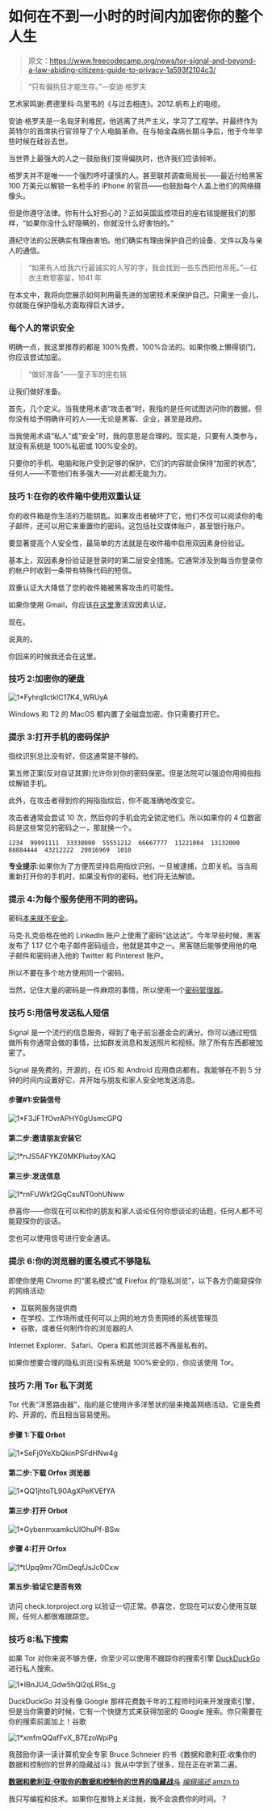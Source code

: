 # 如何在不到一小时的时间内加密你的整个人生

> 原文：<https://www.freecodecamp.org/news/tor-signal-and-beyond-a-law-abiding-citizens-guide-to-privacy-1a593f2104c3/>

> “只有偏执狂才能生存。”—安迪·格罗夫

艺术家鸣谢:费德里科·乌里韦的《与过去相连》。2012.帆布上的电缆。

安迪·格罗夫是一名匈牙利难民，他逃离了共产主义，学习了工程学，并最终作为英特尔的首席执行官领导了个人电脑革命。在与帕金森病长期斗争后，他于今年早些时候在硅谷去世。

当世界上最强大的人之一鼓励我们变得偏执时，也许我们应该倾听。

格罗夫并不是唯一一个强烈呼吁谨慎的人。甚至联邦调查局局长——最近付给黑客 100 万美元以解锁一名枪手的 iPhone 的官员——也鼓励每个人盖上他们的网络摄像头。

但是你遵守法律。你有什么好担心的？正如英国监控项目的座右铭提醒我们的那样，“如果你没什么好隐瞒的，你就没什么好害怕的。”

遵纪守法的公民确实有理由害怕。他们确实有理由保护自己的设备、文件以及与亲人的通信。

> “如果有人给我六行最诚实的人写的字，我会找到一些东西把他吊死。”—红衣主教黎塞留，1641 年

在本文中，我将向您展示如何利用最先进的加密技术来保护自己。只需坐一会儿，你就能在保护隐私方面取得巨大进步。

### 每个人的常识安全

明确一点，我这里推荐的都是 100%免费，100%合法的。如果你晚上懒得锁门，你应该尝试加密。

> “做好准备”——童子军的座右铭

让我们做好准备。

首先，几个定义。当我使用术语“攻击者”时，我指的是任何试图访问你的数据，但你没有给予明确许可的人——无论是黑客、企业，甚至是政府。

当我使用术语“私人”或“安全”时，我的意思是合理的。现实是，只要有人类参与，就没有系统是 100%私密或 100%安全的。

只要你的手机、电脑和账户受到足够的保护，它们的内容就会保持“加密的状态”,任何人——不管他们有多强大——对此都无能为力。

### 技巧 1:在你的收件箱中使用双重认证

你的收件箱是你生活的万能钥匙。如果攻击者破坏了它，他们不仅可以阅读你的电子邮件，还可以用它来重置你的密码。这包括社交媒体账户，甚至银行账户。

要显著提高个人安全性，最简单的方法就是在收件箱中启用双因素身份验证。

基本上，双因素身份验证是登录时的第二层安全措施。它通常涉及到每当你登录你的帐户时收到一条带有特殊代码的短信。

双重认证大大降低了您的收件箱被黑客攻击的可能性。

如果你使用 Gmail，你应该[在这里](https://myaccount.google.com/security#signin)激活双因素认证。

现在。

说真的。

你回来的时候我还会在这里。

### 技巧 2:加密你的硬盘

![1*FyhrqllctklC17K4_WRUyA](img/86d92768c271f26cd75415053db9f513.png)

Windows 和 T2 的 MacOS 都内置了全磁盘加密。你只需要打开它。

### 提示 3:打开手机的密码保护

指纹识别总比没有好，但这通常是不够的。

第五修正案(反对自证其罪)允许你对你的密码保密。但是法院可以强迫你用拇指指纹解锁手机。

此外，在攻击者得到你的拇指指纹后，你不能准确地改变它。

攻击者通常会尝试 10 次，然后你的手机会完全锁定他们。所以如果你的 4 位数密码是这些常见的密码之一，那就换一个。

```
1234  99991111  33330000  55551212  66667777  11221004  13132000  88884444  43212222  20016969  1010
```

**专业提示**:如果你为了方便而坚持启用指纹识别，一旦被逮捕，立即关机。当当局重新打开你的手机时，如果没有你的密码，他们将无法解锁。

### 提示 4:为每个服务使用不同的密码。

密码[本来就不安全](https://medium.freecodecamp.com/360-million-reasons-to-destroy-all-passwords-9a100b2b5001)。

马克·扎克伯格在他的 LinkedIn 账户上使用了密码“达达达”。今年早些时候，黑客发布了 1.17 亿个电子邮件密码组合，他就是其中之一。黑客随后能够使用他的电子邮件和密码进入他的 Twitter 和 Pinterest 账户。

所以不要在多个地方使用同一个密码。

当然，记住大量的密码是一件麻烦的事情，所以使用一个[密码管理器](https://en.wikipedia.org/wiki/Password_manager)。

### 技巧 5:用信号发送私人短信

Signal 是一个流行的信息服务，得到了电子前沿基金会的满分。你可以通过短信做所有你通常会做的事情，比如群发消息和发送照片和视频。除了所有东西都被加密了。

Signal 是免费的，开源的，在 iOS 和 Android 应用商店都有。我能够在不到 5 分钟的时间内设置好它，并开始与朋友和家人安全地发送消息。

#### 步骤#1:安装信号

![1*F3JFTfOvrAPHY0gUsmcGPQ](img/2f53cb41d2575860a264b94b67bf9fd9.png)

#### 第二步:邀请朋友安装它

![1*nJS5AFYKZ0MKPluitoyXAQ](img/8a69fb4191ab930b2e39648a841ed33e.png)

#### 第三步:发送信息

![1*rnFUWkf2GqCsuNT0ohUNww](img/6f55120b98bd812287f4f928bd38e098.png)

恭喜你——你现在可以和你的朋友和家人谈论任何你想谈论的话题，任何人都不可能窥探你的谈话。

您也可以使用信号进行安全通话。

### 提示 6:你的浏览器的匿名模式不够隐私

即使你使用 Chrome 的“匿名模式”或 Firefox 的“隐私浏览”，以下各方仍能窥探你的网络活动:

*   互联网服务提供商
*   在学校、工作场所或任何可以上网的地方负责网络的系统管理员
*   谷歌，或者任何制作你的浏览器的人

Internet Explorer、Safari、Opera 和其他浏览器不再是私有的。

如果你想要合理的隐私浏览(没有系统是 100%安全的)，你应该使用 Tor。

### 技巧 7:用 Tor 私下浏览

Tor 代表“洋葱路由器”，指的是它使用许多洋葱状的层来掩盖网络活动。它是免费的、开源的，而且相当容易使用。

#### 步骤 1:下载 Orbot

![1*SeFj0YeXbQkinPSFdHNw4g](img/a6eda6926c3b0f12695f0110c60ffb65.png)

#### 第二步:下载 Orfox 浏览器

![1*QQ1jhtoTL90AgXPeKVEfYA](img/44abfa5ea49ef9e1594d0e259763d276.png)

#### 第三步:打开 Orbot

![1*GybenmxamkcUlOhuPf-BSw](img/733030edb6035559756149d183dce51d.png)

#### 步骤 4:打开 Orfox

![1*tUpq9mr7GmOeqfJsJc0Cxw](img/cdae49d78bac1f0e97d1f28f8ca53654.png)

#### 第五步:验证它是否有效

访问 check.torproject.org 以验证一切正常。恭喜您，您现在可以安心使用互联网，任何人都很难跟踪您。

### 技巧 8:私下搜索

如果 Tor 对你来说不够方便，你至少可以使用不跟踪你的搜索引擎 [DuckDuckGo](https://duckduckgo.com/privacy) 进行私人搜索。

![1*IBnJU4_Gdw5hQl2qLRSs_g](img/c1202215489288914f9a9a79388cd5be.png)

DuckDuckGo 并没有像 Google 那样花费数千年的工程师时间来开发搜索引擎，但是当你需要的时候，它有一个快捷方式来获得加密的 Google 搜索。你只需要在你的搜索前面加上！谷歌

![1*xmfmQQafFvX_B7EzoWpiPg](img/220f7db6dc7d46e9b78012e2b05a4381.png)

我鼓励你读一读计算机安全专家 Bruce Schneier 的书《数据和歌利亚:收集你的数据和控制你的世界的隐藏战斗》我从中学到了很多，现在正在听第二遍。

[**数据和歌利亚:夺取你的数据和控制你的世界的隐藏战斗**](http://amzn.to/2mjheuO)
[*编辑描述* amzn.to](http://amzn.to/2mjheuO)

我只写编程和技术。如果你在推特上关注我，我不会浪费你的时间。？